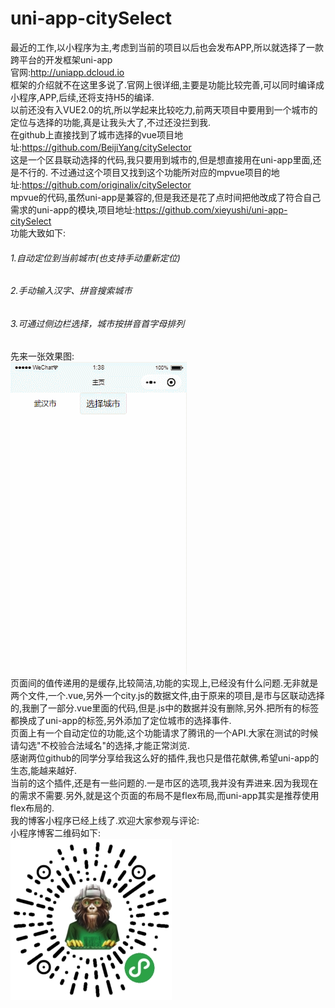 # uni-app-citySelect
最近的工作,以小程序为主,考虑到当前的项目以后也会发布APP,所以就选择了一款跨平台的开发框架uni-app<!-- more -->  
官网:http://uniapp.dcloud.io  
框架的介绍就不在这里多说了.官网上很详细,主要是功能比较完善,可以同时编译成小程序,APP,后续,还将支持H5的编译.  
以前还没有入VUE2.0的坑,所以学起来比较吃力,前两天项目中要用到一个城市的定位与选择的功能,真是让我头大了,不过还没拦到我.  
在github上直接找到了城市选择的vue项目地址:https://github.com/BeijiYang/citySelector  
这是一个区县联动选择的代码,我只要用到城市的,但是想直接用在uni-app里面,还是不行的.
不过通过这个项目又找到这个功能所对应的mpvue项目的地址:https://github.com/originalix/citySelector  
mpvue的代码,虽然uni-app是兼容的,但是我还是花了点时间把他改成了符合自己需求的uni-app的模块,项目地址:https://github.com/xieyushi/uni-app-citySelect  
功能大致如下:
###### 1.自动定位到当前城市(也支持手动重新定位)  
###### 2.手动输入汉字、拼音搜索城市
###### 3.可通过侧边栏选择，城市按拼音首字母排列  
先来一张效果图:  
![image](https://raw.githubusercontent.com/xieyushi/blog/master/blogimg/bloggif3.gif)  
页面间的值传递用的是缓存,比较简洁,功能的实现上,已经没有什么问题.无非就是两个文件,一个.vue,另外一个city.js的数据文件,由于原来的项目,是市与区联动选择的,我删了一部分.vue里面的代码,但是.js中的数据并没有删除,另外.把所有的标签都换成了uni-app的标签,另外添加了定位城市的选择事件.  
页面上有一个自动定位的功能,这个功能请求了腾讯的一个API.大家在测试的时候请勾选"不校验合法域名"的选择,才能正常浏览.  
感谢两位github的同学分享给我这么好的插件,我也只是借花献佛,希望uni-app的生态,能越来越好.  
当前的这个插件,还是有一些问题的.一是市区的选项,我并没有弄进来.因为我现在的需求不需要.另外,就是这个页面的布局不是flex布局,而uni-app其实是推荐使用flex布局的.  
我的博客小程序已经上线了.欢迎大家参观与评论:  
小程序博客二维码如下:  
![image](https://raw.githubusercontent.com/xieyushi/blog/master/blogimg/miniapp.jpg)
